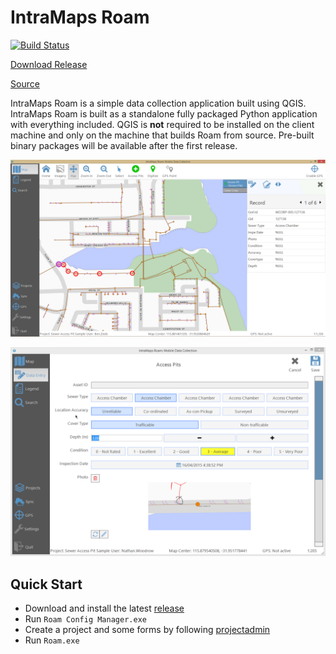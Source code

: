 # IntraMaps Roam

[![Build Status](https://travis-ci.org/DMS-Aus/Roam.svg?branch=master)](https://travis-ci.org/DMS-Aus/Roam)

[Download Release](https://github.com/DMS-Aus/Roam/releases)

[Source](https://github.com/DMS-Aus/Roam)

IntraMaps Roam is a simple data collection application built using QGIS. IntraMaps Roam is built as a standalone fully packaged Python application with everything included. QGIS is **not** required to be installed on the client machine and only on the machine that builds Roam from source.  Pre-built binary packages will be available after the first release. 

![a](images/release.PNG)


![logo](images/release-capture.png)

## Quick Start

- Download and install the latest [release](https://github.com/DMS-Aus/Roam/releases)
- Run `Roam Config Manager.exe`
- Create a project and some forms by following [projectadmin](admin-guide/projectadmin.md)
- Run `Roam.exe`
